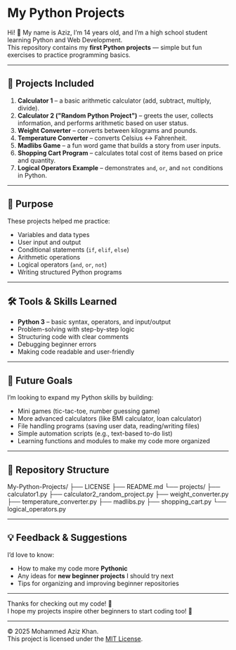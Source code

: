 # My Python Projects

Hi! 👋 My name is Aziz, I’m 14 years old, and I’m a high school student learning Python and Web Development.  
This repository contains my **first Python projects** — simple but fun exercises to practice programming basics.  

---

## 🚀 Projects Included

1. **Calculator 1** – a basic arithmetic calculator (add, subtract, multiply, divide).  
2. **Calculator 2 ("Random Python Project")** – greets the user, collects information, and performs arithmetic based on user status.  
3. **Weight Converter** – converts between kilograms and pounds.  
4. **Temperature Converter** – converts Celsius ↔ Fahrenheit.  
5. **Madlibs Game** – a fun word game that builds a story from user inputs.  
6. **Shopping Cart Program** – calculates total cost of items based on price and quantity.  
7. **Logical Operators Example** – demonstrates `and`, `or`, and `not` conditions in Python.  

---

## 🎯 Purpose

These projects helped me practice:

- Variables and data types  
- User input and output  
- Conditional statements (`if`, `elif`, `else`)  
- Arithmetic operations  
- Logical operators (`and`, `or`, `not`)  
- Writing structured Python programs  

---

## 🛠 Tools & Skills Learned

- **Python 3** – basic syntax, operators, and input/output  
- Problem-solving with step-by-step logic  
- Structuring code with clear comments  
- Debugging beginner errors  
- Making code readable and user-friendly  

---

## 🌱 Future Goals

I’m looking to expand my Python skills by building:

- Mini games (tic-tac-toe, number guessing game)  
- More advanced calculators (like BMI calculator, loan calculator)  
- File handling programs (saving user data, reading/writing files)  
- Simple automation scripts (e.g., text-based to-do list)  
- Learning functions and modules to make my code more organized  

---

## 📂 Repository Structure

My-Python-Projects/
├── LICENSE
├── README.md
  └── projects/
    ├── calculator1.py
    ├── calculator2_random_project.py
    ├── weight_converter.py
    ├── temperature_converter.py
    ├── madlibs.py
    ├── shopping_cart.py
    └── logical_operators.py

---

## 💡 Feedback & Suggestions

I’d love to know:

- How to make my code more **Pythonic**  
- Any ideas for **new beginner projects** I should try next  
- Tips for organizing and improving beginner repositories  

---

Thanks for checking out my code! 🚀  
I hope my projects inspire other beginners to start coding too! 🐍

---

© 2025 Mohammed Aziz Khan.  
This project is licensed under the [MIT License](LICENSE).
